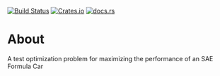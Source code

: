 [![Build Status](https://travis-ci.org/cmccomb/sae.svg?branch=master)](https://travis-ci.org/cmccomb/sae)
[![Crates.io](https://img.shields.io/crates/v/sae.svg)](https://crates.io/crates/sae)
[![docs.rs](https://docs.rs/sae/badge.svg)](https://docs.rs/sae)
# About
A test optimization problem for maximizing the performance of an SAE Formula Car